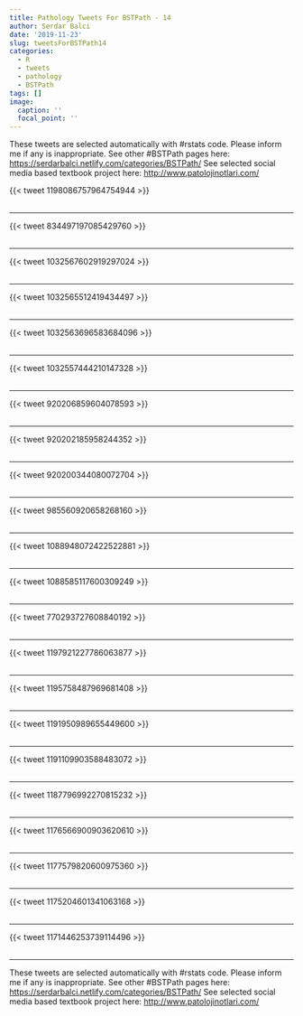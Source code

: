 ```yaml
---
title: Pathology Tweets For BSTPath - 14
author: Serdar Balci
date: '2019-11-23'
slug: tweetsForBSTPath14
categories:
  - R
  - tweets
  - pathology
  - BSTPath
tags: []
image:
  caption: ''
  focal_point: ''
---
```



These tweets are selected automatically with #rstats code. Please inform me if any is inappropriate.
See other #BSTPath pages here: https://serdarbalci.netlify.com/categories/BSTPath/ 
See selected social media based textbook project here: http://www.patolojinotlari.com/

{{< tweet 1198086757964754944 >}}
<br>
<br>
<hr>
{{< tweet 834497197085429760 >}}
<br>
<br>
<hr>
{{< tweet 1032567602919297024 >}}
<br>
<br>
<hr>
{{< tweet 1032565512419434497 >}}
<br>
<br>
<hr>
{{< tweet 1032563696583684096 >}}
<br>
<br>
<hr>
{{< tweet 1032557444210147328 >}}
<br>
<br>
<hr>
{{< tweet 920206859604078593 >}}
<br>
<br>
<hr>
{{< tweet 920202185958244352 >}}
<br>
<br>
<hr>
{{< tweet 920200344080072704 >}}
<br>
<br>
<hr>
{{< tweet 985560920658268160 >}}
<br>
<br>
<hr>
{{< tweet 1088948072422522881 >}}
<br>
<br>
<hr>
{{< tweet 1088585117600309249 >}}
<br>
<br>
<hr>
{{< tweet 770293727608840192 >}}
<br>
<br>
<hr>
{{< tweet 1197921227786063877 >}}
<br>
<br>
<hr>
{{< tweet 1195758487969681408 >}}
<br>
<br>
<hr>
{{< tweet 1191950989655449600 >}}
<br>
<br>
<hr>
{{< tweet 1191109903588483072 >}}
<br>
<br>
<hr>
{{< tweet 1187796992270815232 >}}
<br>
<br>
<hr>
{{< tweet 1176566900903620610 >}}
<br>
<br>
<hr>
{{< tweet 1177579820600975360 >}}
<br>
<br>
<hr>
{{< tweet 1175204601341063168 >}}
<br>
<br>
<hr>
{{< tweet 1171446253739114496 >}}
<br>
<br>
<hr>


These tweets are selected automatically with #rstats code. Please inform me if any is inappropriate.
See other #BSTPath pages here: https://serdarbalci.netlify.com/categories/BSTPath/ 
See selected social media based textbook project here: http://www.patolojinotlari.com/
